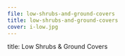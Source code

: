 ```yaml
---
file: low-shrubs-and-ground-covers
title: low-shrubs-and-ground-covers
cover: i-low.jpg
---
```


title: Low Shrubs & Ground Covers